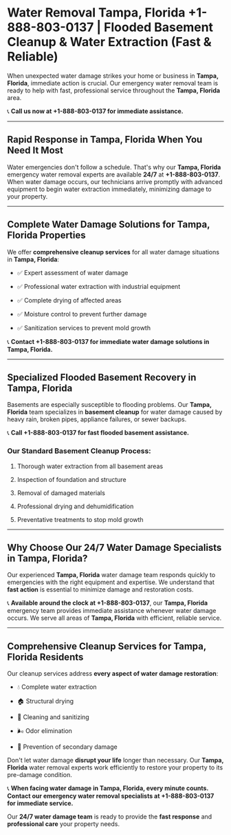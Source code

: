 # Water Removal Tampa, Florida +1-888-803-0137 | Flooded Basement Cleanup & Water Extraction (Fast & Reliable)

When unexpected water damage strikes your home or business in **Tampa, Florida**, immediate action is crucial. Our emergency water removal team is ready to help with fast, professional service throughout the **Tampa, Florida** area. 

📞 **Call us now at +1-888-803-0137 for immediate assistance.**

---

## Rapid Response in Tampa, Florida When You Need It Most

Water emergencies don't follow a schedule. That's why our **Tampa, Florida** emergency water removal experts are available **24/7** at **+1-888-803-0137**. When water damage occurs, our technicians arrive promptly with advanced equipment to begin water extraction immediately, minimizing damage to your property.

---

## Complete Water Damage Solutions for Tampa, Florida Properties

We offer **comprehensive cleanup services** for all water damage situations in **Tampa, Florida**:

- ✅ Expert assessment of water damage  
- ✅ Professional water extraction with industrial equipment  
- ✅ Complete drying of affected areas  
- ✅ Moisture control to prevent further damage  
- ✅ Sanitization services to prevent mold growth  

📞 **Contact +1-888-803-0137 for immediate water damage solutions in Tampa, Florida.**

---

## Specialized Flooded Basement Recovery in Tampa, Florida

Basements are especially susceptible to flooding problems. Our **Tampa, Florida** team specializes in **basement cleanup** for water damage caused by heavy rain, broken pipes, appliance failures, or sewer backups. 

📞 **Call +1-888-803-0137 for fast flooded basement assistance.**

### Our Standard Basement Cleanup Process:
1. Thorough water extraction from all basement areas  
2. Inspection of foundation and structure  
3. Removal of damaged materials  
4. Professional drying and dehumidification  
5. Preventative treatments to stop mold growth  

---

## Why Choose Our 24/7 Water Damage Specialists in Tampa, Florida?

Our experienced **Tampa, Florida** water damage team responds quickly to emergencies with the right equipment and expertise. We understand that **fast action** is essential to minimize damage and restoration costs.

📞 **Available around the clock at +1-888-803-0137**, our **Tampa, Florida** emergency team provides immediate assistance whenever water damage occurs. We serve all areas of **Tampa, Florida** with efficient, reliable service.

---

## Comprehensive Cleanup Services for Tampa, Florida Residents

Our cleanup services address **every aspect of water damage restoration**:

- 💧 Complete water extraction  
- 🏠 Structural drying  
- 🧼 Cleaning and sanitizing  
- 🌬️ Odor elimination  
- 🚫 Prevention of secondary damage  

Don't let water damage **disrupt your life** longer than necessary. Our **Tampa, Florida** water removal experts work efficiently to restore your property to its pre-damage condition.

📞 **When facing water damage in Tampa, Florida, every minute counts. Contact our emergency water removal specialists at +1-888-803-0137 for immediate service.**

Our **24/7 water damage team** is ready to provide the **fast response** and **professional care** your property needs.